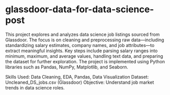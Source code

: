 # glassdoor-data-for-data-science-post
This project explores and analyzes data science job listings sourced from Glassdoor. The focus is on cleaning and preprocessing raw data—including standardizing salary estimates, company names, and job attributes—to extract meaningful insights. Key steps include parsing salary ranges into minimum, maximum, and average values, handling text data, and preparing the dataset for further exploration. The project is implemented using Python libraries such as Pandas, NumPy, Matplotlib, and Seaborn.

 Skills Used: Data Cleaning, EDA, Pandas, Data Visualization
 Dataset: Uncleaned_DS_jobs.csv (Glassdoor)
 Objective: Understand job market trends in data science roles.

